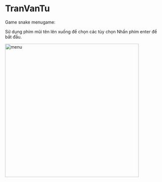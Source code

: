 # TranVanTu
Game snake
menugame:



Sử dụng phím mũi tên lên xuống để chọn các tùy chọn
Nhấn phím enter để bắt đầu.


<img width="435" alt="menu" src="https://user-images.githubusercontent.com/83269709/116989109-83076200-acfb-11eb-93ff-b0e6903307e2.png">
